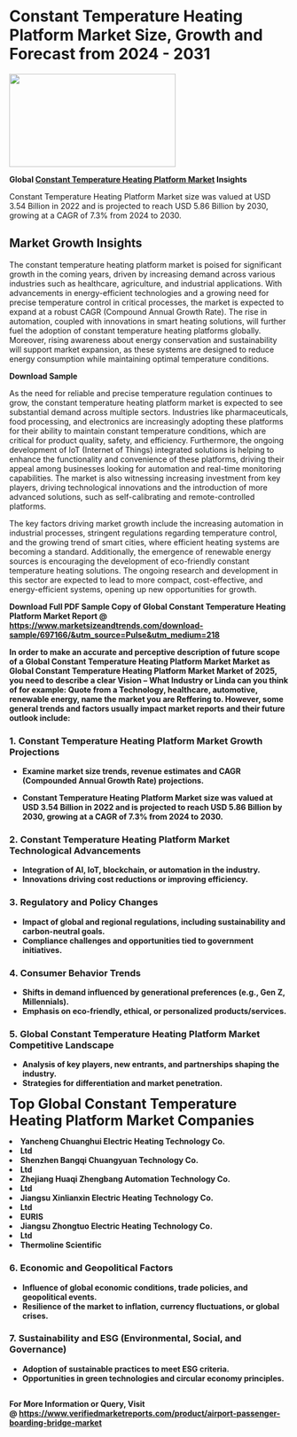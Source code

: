 <H1>Constant Temperature Heating Platform Market Size, Growth and Forecast from 2024 - 2031</H1><img class="aligncenter size-medium wp-image-584254" src="https://thirdeyenews.in/wp-content/uploads/2024/09/Global-Market-Research-300x168.jpeg" alt="" width="300" height="168" /><p><strong>Global&nbsp;<a href="https://www.marketsizeandtrends.com/download-sample/697166/&amp;utm_source=Pulse&amp;utm_medium=218">Constant Temperature Heating Platform Market</a> Insights</strong></p><p>Constant Temperature Heating Platform Market size was valued at USD 3.54 Billion in 2022 and is projected to reach USD 5.86 Billion by 2030, growing at a CAGR of 7.3% from 2024 to 2030.</p><p><h2>Market Growth Insights</h2> <p>The constant temperature heating platform market is poised for significant growth in the coming years, driven by increasing demand across various industries such as healthcare, agriculture, and industrial applications. With advancements in energy-efficient technologies and a growing need for precise temperature control in critical processes, the market is expected to expand at a robust CAGR (Compound Annual Growth Rate). The rise in automation, coupled with innovations in smart heating solutions, will further fuel the adoption of constant temperature heating platforms globally. Moreover, rising awareness about energy conservation and sustainability will support market expansion, as these systems are designed to reduce energy consumption while maintaining optimal temperature conditions.</p> <p><strong>Download Sample</strong></p> <p>As the need for reliable and precise temperature regulation continues to grow, the constant temperature heating platform market is expected to see substantial demand across multiple sectors. Industries like pharmaceuticals, food processing, and electronics are increasingly adopting these platforms for their ability to maintain constant temperature conditions, which are critical for product quality, safety, and efficiency. Furthermore, the ongoing development of IoT (Internet of Things) integrated solutions is helping to enhance the functionality and convenience of these platforms, driving their appeal among businesses looking for automation and real-time monitoring capabilities. The market is also witnessing increasing investment from key players, driving technological innovations and the introduction of more advanced solutions, such as self-calibrating and remote-controlled platforms.</p> <p>The key factors driving market growth include the increasing automation in industrial processes, stringent regulations regarding temperature control, and the growing trend of smart cities, where efficient heating systems are becoming a standard. Additionally, the emergence of renewable energy sources is encouraging the development of eco-friendly constant temperature heating solutions. The ongoing research and development in this sector are expected to lead to more compact, cost-effective, and energy-efficient systems, opening up new opportunities for growth.</p> <p><strong></p><p><span class=""><strong>Download Full PDF Sample Copy of Global Constant Temperature Heating Platform Market Report</strong> @ <a href="https://www.marketsizeandtrends.com/download-sample/697166/&amp;utm_source=Pulse&amp;utm_medium=218" target="_blank">https://www.marketsizeandtrends.com/download-sample/697166/&amp;utm_source=Pulse&amp;utm_medium=218</a></span></p><p>In order to make an accurate and perceptive description of future scope of a Global&nbsp;Constant Temperature Heating Platform Market Market as Global&nbsp;Constant Temperature Heating Platform Market Market of 2025, you need to describe a clear Vision &ndash; What Industry or Linda can you think of for example: Quote from a Technology, healthcare, automotive, renewable energy, name the market you are Reffering to. However, some general trends and factors usually impact market reports and their future outlook include:</p><h3>1.&nbsp;<strong>Constant Temperature Heating Platform Market Growth Projections</strong></h3><ul><li>Examine market size trends, revenue estimates and CAGR (Compounded Annual Growth Rate) projections.</li><li><p>Constant Temperature Heating Platform Market size was valued at USD 3.54 Billion in 2022 and is projected to reach USD 5.86 Billion by 2030, growing at a CAGR of 7.3% from 2024 to 2030.</p></li></ul><h3>2.&nbsp;<strong>Constant Temperature Heating Platform Market Technological Advancements</strong></h3><ul><li>Integration of AI, IoT, blockchain, or automation in the industry.</li><li>Innovations driving cost reductions or improving efficiency.</li></ul><h3>3.&nbsp;<strong>Regulatory and Policy Changes</strong></h3><ul><li>Impact of global and regional regulations, including sustainability and carbon-neutral goals.</li><li>Compliance challenges and opportunities tied to government initiatives.</li></ul><h3>4.&nbsp;<strong>Consumer Behavior Trends</strong></h3><ul><li>Shifts in demand influenced by generational preferences (e.g., Gen Z, Millennials).</li><li>Emphasis on eco-friendly, ethical, or personalized products/services.</li></ul><h3>5.&nbsp;<strong>Global Constant Temperature Heating Platform Market Competitive Landscape</strong></h3><ul><li>Analysis of key players, new entrants, and partnerships shaping the industry.</li><li>Strategies for differentiation and market penetration.</li></ul><p data-pm-slice="1 1 []"><span style="color: inherit; font-family: inherit; font-size: 25px;">Top Global Constant Temperature Heating Platform Market Companies</span></p><div class="" data-test-id=""><p><li>Yancheng Chuanghui Electric Heating Technology Co.</li><li> Ltd</li><li> Shenzhen Bangqi Chuangyuan Technology Co.</li><li> Ltd</li><li> Zhejiang Huaqi Zhengbang Automation Technology Co.</li><li> Ltd</li><li> Jiangsu Xinlianxin Electric Heating Technology Co.</li><li> Ltd</li><li> EURIS</li><li> Jiangsu Zhongtuo Electric Heating Technology Co.</li><li> Ltd</li><li> Thermoline Scientific</li></p></div><h3>6.&nbsp;<strong>Economic and Geopolitical Factors</strong></h3><ul><li>Influence of global economic conditions, trade policies, and geopolitical events.</li><li>Resilience of the market to inflation, currency fluctuations, or global crises.</li></ul><h3>7.&nbsp;<strong>Sustainability and ESG (Environmental, Social, and Governance)</strong></h3><ul><li>Adoption of sustainable practices to meet ESG criteria.</li><li>Opportunities in green technologies and circular economy principles.</li></ul><h2><strong style="font-size: 14px;">For More Information or Query, Visit @&nbsp;</strong><a style="background-color: #ffffff; font-size: 14px;" href="https://www.marketsizeandtrends.com/report/constant-temperature-heating-platform-market/" target="_blank">https://www.verifiedmarketreports.com/product/airport-passenger-boarding-bridge-market</a></h2>
